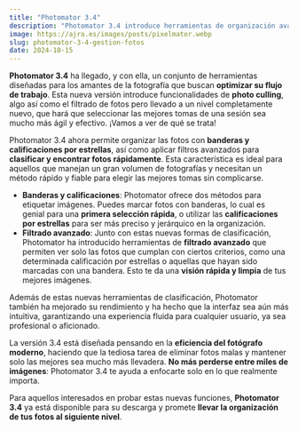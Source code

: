 ```yaml
---
title: "Photomator 3.4"
description: "Photomator 3.4 introduce herramientas de organización avanzadas como el etiquetado con banderas, calificaciones por estrellas y filtros avanzados."
image: https://ajra.es/images/posts/pixelmator.webp
slug: photomator-3-4-gestion-fotos
date: 2024-10-15
---
```


**Photomator 3.4** ha llegado, y con ella, un conjunto de herramientas diseñadas para los amantes de la fotografía que buscan **optimizar su flujo de trabajo**. Esta nueva versión introduce funcionalidades de **photo culling**, algo así como el filtrado de fotos pero llevado a un nivel completamente nuevo, que hará que seleccionar las mejores tomas de una sesión sea mucho más ágil y efectivo. ¡Vamos a ver de qué se trata!

Photomator 3.4 ahora permite organizar las fotos con **banderas y calificaciones por estrellas**, así como aplicar filtros avanzados para **clasificar y encontrar fotos rápidamente**. Esta característica es ideal para aquellos que manejan un gran volumen de fotografías y necesitan un método rápido y fiable para elegir las mejores tomas sin complicarse.

- **Banderas y calificaciones**: Photomator ofrece dos métodos para etiquetar imágenes. Puedes marcar fotos con banderas, lo cual es genial para una **primera selección rápida**, o utilizar las **calificaciones por estrellas** para ser más preciso y jerárquico en la organización.
- **Filtrado avanzado**: Junto con estas nuevas formas de clasificación, Photomator ha introducido herramientas de **filtrado avanzado** que permiten ver solo las fotos que cumplan con ciertos criterios, como una determinada calificación por estrellas o aquellas que hayan sido marcadas con una bandera. Esto te da una **visión rápida y limpia** de tus mejores imágenes.

Además de estas nuevas herramientas de clasificación, Photomator también ha mejorado su rendimiento y ha hecho que la interfaz sea aún más intuitiva, garantizando una experiencia fluida para cualquier usuario, ya sea profesional o aficionado.

La versión 3.4 está diseñada pensando en la **eficiencia del fotógrafo moderno**, haciendo que la tediosa tarea de eliminar fotos malas y mantener solo las mejores sea mucho más llevadera. **No más perderse entre miles de imágenes**: Photomator 3.4 te ayuda a enfocarte solo en lo que realmente importa.

Para aquellos interesados en probar estas nuevas funciones, **Photomator 3.4** ya está disponible para su descarga y promete **llevar la organización de tus fotos al siguiente nivel**.